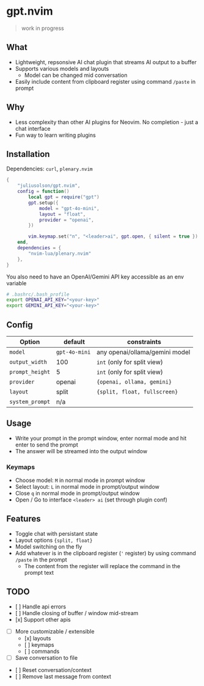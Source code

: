 # gpt.nvim

> work in progress


## What

* Lightweight, repsonsive AI chat plugin that streams AI output to a buffer
* Supports various models and layouts
    * Model can be changed mid conversation
* Easily include content from clipboard register using command `/paste` in prompt

## Why

* Less complexity than other AI plugins for Neovim. No completion - just a chat interface
* Fun way to learn writing plugins

## Installation

Dependencies: `curl`, `plenary.nvim`

```lua
{
    "juliusolson/gpt.nvim",
    config = function()
        local gpt = require("gpt")
        gpt.setup({
            model = "gpt-4o-mini",
            layout = "float",
            provider = "openai",
        })

        vim.keymap.set("n", "<leader>ai", gpt.open, { silent = true })
    end,
    dependencies = {
        "nvim-lua/plenary.nvim"
    },
}
```

You also need to have an OpenAI/Gemini API key accessible as an env variable
```bash
# .bashrc/.bash_profile
export OPENAI_API_KEY="<your-key>"
export GEMINI_API_KEY="<your-key>"
```

## Config

Option          |  default      |  constraints
----            | ---------     | ------
`model`         | `gpt-4o-mini` | any openai/ollama/gemini model
`output_width`  | 100           | `int` (only for split view) 
`prompt_height` | 5             | `int` (only for split view)
`provider`      | openai        | `{openai, ollama, gemini}`
`layout`        | split         | `{split, float, fullscreen}`
`system_prompt` | n/a           |


## Usage

* Write your prompt in the prompt window, enter normal mode and hit enter to send the prompt
* The answer will be streamed into the output window

### Keymaps

* Choose model: `M` in normal mode in prompt window
* Select layout: `L` in normal mode in prompt/output window
* Close `q` in normal mode in prompt/output window
* Open / Go to interface `<leader> ai` (set through plugin conf)

## Features

* Toggle chat with persistant state
* Layout options `{split, float}`
* Model switching on the fly
* Add whatever is in the clipboard register (`'` register) by using command `/paste` in the prompt
    * The content from the register will replace the command in the prompt text

## TODO

* [ ] Handle api errors
* [ ] Handle closing of buffer / window mid-stream
* [x] Support other apis
* [ ] More customizable / extensible
    * [x] layouts
    * [ ] keymaps
    * [ ] commands
* [ ] Save conversation to file
* [ ] Reset conversation/context
* [ ] Remove last message from context

